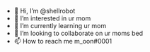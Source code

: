 - 👋 Hi, I’m @shellrobot
- 👀 I’m interested in ur mom
- 🌱 I’m currently learning ur mom
- 💞️ I’m looking to collaborate on ur moms bed
- 📫 How to reach me m_oon#0001

